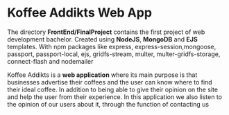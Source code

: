 <h1>Koffee Addikts Web App</h1>
<p>The directory <b>FrontEnd/FinalProject</b> contains the first project of web development bachelor. Created using <b>NodeJS</b>, <b>MongoDB</b> and <b>EJS</b> templates. With npm packages like express, express-session,mongoose, passport, passport-local, ejs, gridfs-stream, multer, multer-gridfs-storage, connect-flash and nodemailer</p>
<p>Koffee Addikts is a <b>web application</b> where its main purpose is that businesses advertise their
coffees and the user can know where to find their ideal coffee. In addition to being able to
give their opinion on the site and help the user from their experience.
In this application we also listen to the opinion of our users about it, through the function of
contacting us</p>
